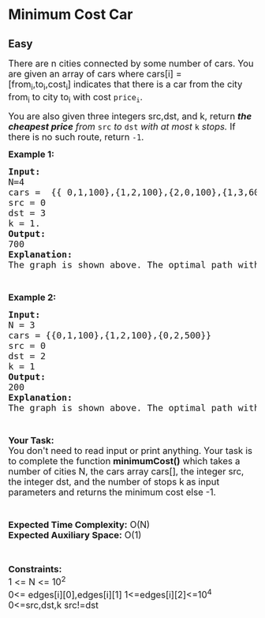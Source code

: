 # Minimum Cost Car
## Easy
<div class="problems_problem_content__Xm_eO"><p><span style="font-size:18px">There are n cities connected by some number of cars. You are given an array of cars&nbsp;where cars[i]&nbsp;=[from<sub>i</sub>,to<sub>i</sub>,cost<sub>i</sub>]&nbsp;indicates that there is a car from the city from<sub>i</sub> to city to<sub>i</sub> with cost&nbsp;<code>price<sub>i</sub></code>.</span></p>

<p><span style="font-size:18px">You are also given three integers src,dst, and k, return&nbsp;<em><strong>the cheapest price</strong>&nbsp;from&nbsp;</em><code>src</code><em>&nbsp;to&nbsp;</em><code>dst</code><em>&nbsp;with at most&nbsp;</em><code>k</code><em>&nbsp;stops.&nbsp;</em>If there is no such route, return<em>&nbsp;</em><code>-1</code>.</span></p>

<p><strong><span style="font-size:18px">Example 1:</span></strong></p>

<pre><span style="font-size:18px"><strong>Input:</strong>
N=4
cars =  {{ 0,1,100},{1,2,100},{2,0,100},{1,3,600},{2,3,200}}
src = 0
dst = 3
k = 1.
<strong>Output:</strong>
700
<strong>Explanation:</strong>
The graph is shown above. The optimal path with at most 1 stops from cities 0 to 3 is marked in red and has cost 100 + 600 = 700. Note that the path through cities [0,1,2,3] is cheaper but is invalid because it uses 2 stops.</span></pre>

<p>&nbsp;</p>

<p><strong><span style="font-size:18px">Example 2:</span></strong></p>

<pre><span style="font-size:18px"><strong>Input:</strong>
N = 3
cars = {{0,1,100},{1,2,100},{0,2,500}}
src = 0
dst = 2
k = 1
<strong>Output:</strong>
200
<strong>Explanation:</strong>
The graph is shown above. The optimal path with at most 1 stops from city 0 to 2 is marked in red and has cost 100 + 100 = 200.</span></pre>

<p>&nbsp;</p>

<p><span style="font-size:18px"><strong>Your Task:&nbsp;&nbsp;</strong><br>
You don't need to read input or print anything. Your task is to complete the function <strong>minimumCost()</strong>&nbsp;which takes a number of cities N, the cars array&nbsp;cars[], the integer src, the integer dst, and the number of stops k<strong>&nbsp;</strong>as input parameters&nbsp;and returns the minimum cost else -1.</span></p>

<p>&nbsp;</p>

<p><span style="font-size:18px"><strong>Expected Time Complexity:</strong>&nbsp;O(N)<br>
<strong>Expected Auxiliary Space:</strong>&nbsp;O(1)</span><br>
<br>
&nbsp;</p>

<p><span style="font-size:18px"><strong>Constraints:</strong><br>
1 &lt;= N &lt;= 10<sup>2</sup><br>
0&lt;= edges[i][0],edges[i][1] 1&lt;=edges[i][2]&lt;=10<sup>4</sup><br>
0&lt;=src,dst,k src!=dst</span></p>
</div>